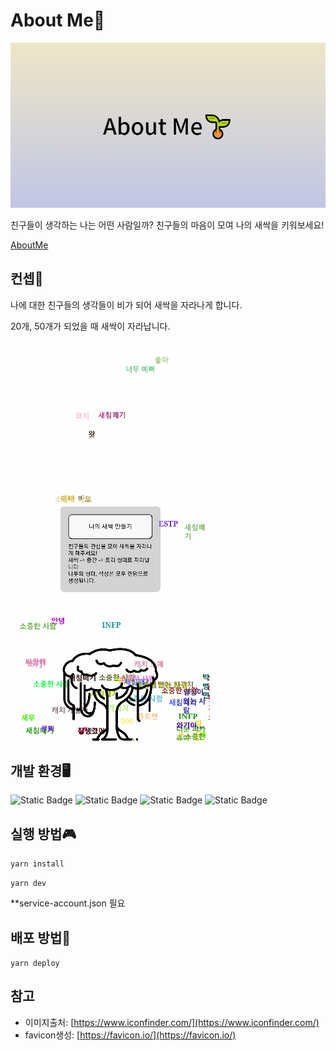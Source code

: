 # About Me🌱

<img src="assets/banner.png">

친구들이 생각하는 나는 어떤 사람일까? 친구들의 마음이 모여 나의 새싹을 키워보세요!

[AboutMe](https://aboutme2.web.app/)

## 컨셉🌿

나에 대한 친구들의 생각들이 비가 되어 새싹을 자라나게 합니다.

20개, 50개가 되었을 때 새싹이 자라납니다.

<img src="assets/example.gif">

## 개발 환경🖥

![Static Badge](https://img.shields.io/badge/nuxt-v3.6.1-green)
![Static Badge](https://img.shields.io/badge/node-v18.13.0-green)
![Static Badge](https://img.shields.io/badge/yarn-v1.22.19-green)
![Static Badge](https://img.shields.io/badge/nitro-v2.5.2-green)


## 실행 방법🎮

`yarn install`

`yarn dev`

\*\*service-account.json 필요

## 배포 방법🌈

`yarn deploy`

## 참고

-   이미지출처: [https://www.iconfinder.com/](https://www.iconfinder.com/)
-   favicon생성: [https://favicon.io/](https://favicon.io/)
